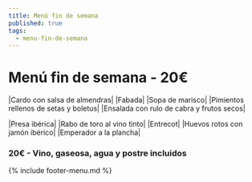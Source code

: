 ```yaml
---
title: Menú fin de semana
published: true
tags:
  - menu-fin-de-semana
---
```


# Menú fin de semana - 20€

|Cardo con salsa de almendras|
|Fabada|
|Sopa de marisco|
|Pimientos rellenos de setas y boletus|
|Ensalada con rulo de cabra y frutos secos|

|Presa ibérica|
|Rabo de toro al vino tinto|
|Entrecot|
|Huevos rotos con jamón ibérico|
|Emperador a la plancha|


### 20€ - Vino, gaseosa, agua y postre incluidos


{% include footer-menu.md %}
